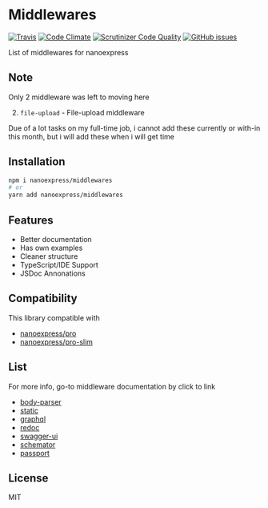 # Middlewares

[![Travis](https://img.shields.io/travis/nanoexpress/middlewares.svg)](https://github.com/nanoexpress/middlewares)
[![Code Climate](https://codeclimate.com/github/nanoexpress/middlewares/badges/gpa.svg)](https://codeclimate.com/github/nanoexpress/middlewares)
[![Scrutinizer Code Quality](https://scrutinizer-ci.com/g/nanoexpress/middlewares/badges/quality-score.png?b=master)](https://scrutinizer-ci.com/g/nanoexpress/middlewares/?branch=master)
[![GitHub issues](https://img.shields.io/github/issues/nanoexpress/middlewares.svg)](https://github.com/nanoexpress/middlewares/issues)

List of middlewares for nanoexpress

## Note

Only 2 middleware was left to moving here

2. `file-upload` - File-upload middleware

Due of a lot tasks on my full-time job, i cannot add these currently or with-in this month, but i will add these when i will get time

## Installation

```bash
npm i nanoexpress/middlewares
# or
yarn add nanoexpress/middlewares
```

## Features

- Better documentation
- Has own examples
- Cleaner structure
- TypeScript/IDE Support
- JSDoc Annonations

## Compatibility

This library compatible with

- [nanoexpress/pro](https://github.com/nanoexpress/pro)
- [nanoexpress/pro-slim](https://github.com/nanoexpress/pro-slim)

## List

For more info, go-to middleware documentation by click to link

- [body-parser](./body-parser)
- [static](./static)
- [graphql](./graphql)
- [redoc](./redoc)
- [swagger-ui](./swagger-ui)
- [schemator](./schemator)
- [passport](./passport)

## License

MIT
